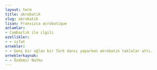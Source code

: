 ```yaml
---
layout: term
title: akrobatik
slug: akrobatik
lisan: Fransızca acrobatique
anlamlar:
- Cambazlık ile ilgili
ozellikler:
- - sıfat
ornekler:
- - Genç bir oğlan bir Türk dansı yaparken akrobatik taklalar attı.
orneklerkaynak:
- - Özdemir Nutku
---
```

